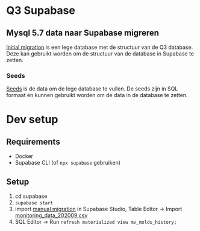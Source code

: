 # Q3 Supabase

## Mysql 5.7 data naar Supabase migreren
[Initial migration](/supabase/migrations/20241217080955_empty_q3_migration.sql) is een lege database met de structuur van de Q3 database. Deze kan gebruikt worden om de structuur van de database in Supabase te zetten.

### Seeds

[Seeds](/supabase/seeds) is de data om de lege database te vullen. De seeds zijn in SQL formaat en kunnen gebruikt worden om de data in de database te zetten.



# Dev setup

## Requirements
- Docker
- Supabase CLI (of `npx supabase` gebruiken)

## Setup
1. cd supabase
2. `supabase start`
3. import [manual migration](/supabase/manual) in Supabase Studio, Table Editor -> Import [monitoring_data_202009.csv](/supabase/manual/monitoring_data_202009.csv)
4. SQL Editor -> Run `refresh materialized view mv_molds_history;`
